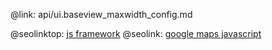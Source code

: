 @link: api/ui.baseview_maxwidth_config.md

@seolinktop: [js framework](https://webix.com)
@seolink: [google maps javascript](https://webix.com/widget/maps/)